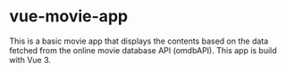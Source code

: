 # vue-movie-app
This is a basic movie app that displays the contents based on the data fetched from the online movie database API (omdbAPI). This app is build with Vue 3.
